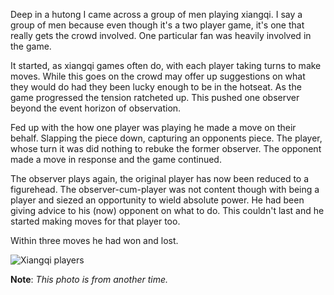 Deep in a hutong I came across a group of men playing xiangqi. I say a group of men because even though it's a two player game, it's one that really gets the crowd involved. One particular fan was heavily involved in the game.

It started, as xiangqi games often do, with each player taking turns to make moves. While this goes on the crowd may offer up suggestions on what they would do had they been lucky enough to be in the hotseat. As the game progressed the tension ratcheted up. This pushed one observer beyond the event horizon of observation. 

Fed up with the how one player was playing he made a move on their behalf. Slapping the piece down, capturing an opponents piece. The player, whose turn it was did nothing to rebuke the former observer. The opponent made a move in response and the game continued. 

The observer plays again, the original player has now been reduced to a figurehead. The observer-cum-player was not content though with being a player and siezed an opportunity to wield absolute power. He had been giving advice to his (now) opponent on what to do. This couldn't last and he started making moves for that player too. 

Within three moves he had won and lost.

![Xiangqi players](https://s3.amazonaws.com/distributedlife.com/travel/images/DSCF6543.jpg)

**Note**: *This photo is from another time.*